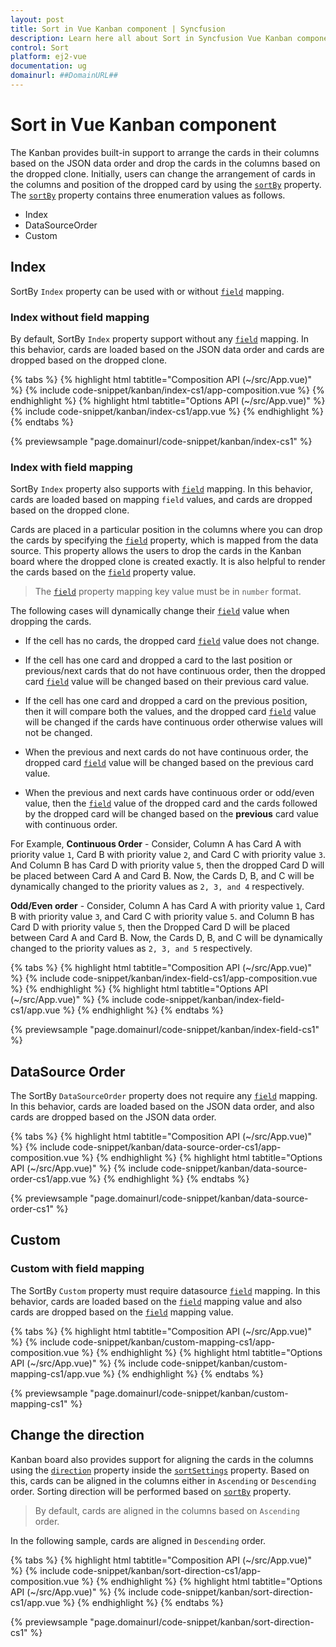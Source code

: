 ```yaml
---
layout: post
title: Sort in Vue Kanban component | Syncfusion
description: Learn here all about Sort in Syncfusion Vue Kanban component of Syncfusion Essential JS 2 and more.
control: Sort 
platform: ej2-vue
documentation: ug
domainurl: ##DomainURL##
---
```


# Sort in Vue Kanban component

The Kanban provides built-in support to arrange the cards in their columns based on the JSON data order and drop the cards in the columns based on the dropped clone. Initially, users can change the arrangement of cards in the columns and position of the dropped card by using the [`sortBy`](https://ej2.syncfusion.com/vue/documentation/api/kanban/sortSettingsModel/#sortby) property. The [`sortBy`](https://ej2.syncfusion.com/vue/documentation/api/kanban/sortSettingsModel/#sortby) property contains three enumeration values as follows.

* Index
* DataSourceOrder
* Custom

## Index

SortBy `Index` property can be used with or without [`field`](https://ej2.syncfusion.com/vue/documentation/api/kanban/sortSettingsModel/#field) mapping.

### Index without field mapping

By default, SortBy `Index` property support without any [`field`](https://ej2.syncfusion.com/vue/documentation/api/kanban/sortSettingsModel/#field) mapping. In this behavior, cards are loaded based on the JSON data order and cards are dropped based on the dropped clone.

{% tabs %}
{% highlight html tabtitle="Composition API (~/src/App.vue)" %}
{% include code-snippet/kanban/index-cs1/app-composition.vue %}
{% endhighlight %}
{% highlight html tabtitle="Options API (~/src/App.vue)" %}
{% include code-snippet/kanban/index-cs1/app.vue %}
{% endhighlight %}
{% endtabs %}
        
{% previewsample "page.domainurl/code-snippet/kanban/index-cs1" %}

### Index with field mapping

SortBy `Index` property also supports with [`field`](https://ej2.syncfusion.com/vue/documentation/api/kanban/sortSettingsModel/#field) mapping. In this behavior, cards are loaded based on mapping `field` values, and cards are dropped based on the dropped clone.

Cards are placed in a particular position in the columns where you can drop the cards by specifying the [`field`](https://ej2.syncfusion.com/vue/documentation/api/kanban/sortSettingsModel/#field) property, which is mapped from the data source. This property allows the users to drop the cards in the Kanban board where the dropped clone is created exactly. It is also helpful to render the cards based on the [`field`](https://ej2.syncfusion.com/vue/documentation/api/kanban/sortSettingsModel/#field) property value.

> The [`field`](https://ej2.syncfusion.com/vue/documentation/api/kanban/sortSettingsModel/#field) property mapping key value must be in `number` format.

The following cases will dynamically change their [`field`](https://ej2.syncfusion.com/vue/documentation/api/kanban/sortSettingsModel/#field) value when dropping the cards.

* If the cell has no cards, the dropped card [`field`](https://ej2.syncfusion.com/vue/documentation/api/kanban/sortSettingsModel/#field) value does not change.

* If the cell has one card and dropped a card to the last position or previous/next cards that do not have continuous order, then the dropped card [`field`](https://ej2.syncfusion.com/vue/documentation/api/kanban/sortSettingsModel/#field) value will be changed based on their previous card value.

* If the cell has one card and dropped a card on the previous position, then it will compare both the values, and the dropped card [`field`](https://ej2.syncfusion.com/vue/documentation/api/kanban/sortSettingsModel/#field) value will be changed if the cards have continuous order otherwise values will not be changed.

* When the previous and next cards do not have continuous order, the dropped card [`field`](https://ej2.syncfusion.com/vue/documentation/api/kanban/sortSettingsModel/#field) value will be changed based on the previous card value.

* When the previous and next cards have continuous order or odd/even value, then the [`field`](https://ej2.syncfusion.com/vue/documentation/api/kanban/sortSettingsModel/#field) value of the dropped card and the cards followed by the dropped card will be changed based on the **previous** card value with continuous order.

For Example,
**Continuous Order** -
Consider,  Column A has Card A with priority value `1`, Card B with priority value `2`, and Card C with priority value `3`. And Column B has Card D with priority value `5`, then the dropped Card D will be placed between Card A and Card B. Now, the Cards D, B, and C will be dynamically changed to the priority values as `2, 3, and 4` respectively.

**Odd/Even order** -
Consider, Column A has Card A with priority value `1`, Card B with priority value `3`, and Card C with priority value `5`.
and Column B has Card D with priority value `5`, then the Dropped Card D will be placed between Card A and Card B. Now, the Cards D, B, and C will be dynamically changed to the priority values as `2, 3, and 5` respectively.

{% tabs %}
{% highlight html tabtitle="Composition API (~/src/App.vue)" %}
{% include code-snippet/kanban/index-field-cs1/app-composition.vue %}
{% endhighlight %}
{% highlight html tabtitle="Options API (~/src/App.vue)" %}
{% include code-snippet/kanban/index-field-cs1/app.vue %}
{% endhighlight %}
{% endtabs %}
        
{% previewsample "page.domainurl/code-snippet/kanban/index-field-cs1" %}

## DataSource Order

The SortBy `DataSourceOrder` property does not require any [`field`](https://ej2.syncfusion.com/vue/documentation/api/kanban/sortSettingsModel/#field) mapping. In this behavior, cards are loaded based on the JSON data order, and also cards are dropped based on the JSON data order.

{% tabs %}
{% highlight html tabtitle="Composition API (~/src/App.vue)" %}
{% include code-snippet/kanban/data-source-order-cs1/app-composition.vue %}
{% endhighlight %}
{% highlight html tabtitle="Options API (~/src/App.vue)" %}
{% include code-snippet/kanban/data-source-order-cs1/app.vue %}
{% endhighlight %}
{% endtabs %}
        
{% previewsample "page.domainurl/code-snippet/kanban/data-source-order-cs1" %}

## Custom

### Custom with field mapping

The SortBy `Custom` property must require datasource [`field`](https://ej2.syncfusion.com/vue/documentation/api/kanban/sortSettingsModel/#field) mapping. In this behavior, cards are loaded based on the [`field`](https://ej2.syncfusion.com/vue/documentation/api/kanban/sortSettingsModel/#field) mapping value and also cards are dropped based on the [`field`](https://ej2.syncfusion.com/vue/documentation/api/kanban/sortSettingsModel/#field) mapping value.

{% tabs %}
{% highlight html tabtitle="Composition API (~/src/App.vue)" %}
{% include code-snippet/kanban/custom-mapping-cs1/app-composition.vue %}
{% endhighlight %}
{% highlight html tabtitle="Options API (~/src/App.vue)" %}
{% include code-snippet/kanban/custom-mapping-cs1/app.vue %}
{% endhighlight %}
{% endtabs %}
        
{% previewsample "page.domainurl/code-snippet/kanban/custom-mapping-cs1" %}

## Change the direction

Kanban board also provides support for aligning the cards in the columns using the [`direction`](https://ej2.syncfusion.com/vue/documentation/api/kanban/sortSettingsModel/#direction) property inside the [`sortSettings`](https://ej2.syncfusion.com/vue/documentation/api/kanban/#sortsettings) property. Based on this, cards can be aligned in the columns either in `Ascending` or `Descending` order. Sorting direction will be performed based on [`sortBy`](https://ej2.syncfusion.com/vue/documentation/api/kanban/sortSettingsModel/#sortby) property.

> By default, cards are aligned in the columns based on `Ascending` order.

In the following sample, cards are aligned in `Descending` order.

{% tabs %}
{% highlight html tabtitle="Composition API (~/src/App.vue)" %}
{% include code-snippet/kanban/sort-direction-cs1/app-composition.vue %}
{% endhighlight %}
{% highlight html tabtitle="Options API (~/src/App.vue)" %}
{% include code-snippet/kanban/sort-direction-cs1/app.vue %}
{% endhighlight %}
{% endtabs %}
        
{% previewsample "page.domainurl/code-snippet/kanban/sort-direction-cs1" %}